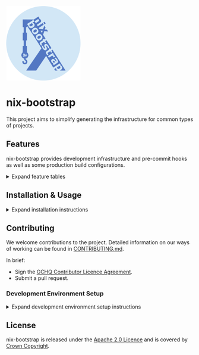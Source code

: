<img src="branding/nix-bootstrap-circle.png" alt="nix-bootstrap logo" width="200"/>

# nix-bootstrap

This project aims to simplify generating the infrastructure
for common types of projects.

## Features

nix-bootstrap provides development infrastructure and pre-commit hooks
as well as some production build configurations.

<details>
<summary>Expand feature tables</summary>
<p>

Existing features and toolchains supported have been decided
based on the needs of the internal developer community within GCHQ.

That said, if there's a toolchain/feature set you'd like that we don't
support, feel free to [contribute it](../CONTRIBUTING.md)!

### Key

The following symbols are used throughout this page to indicate support status:

| Symbol |       Meaning       |
| :----: | :-----------------: |
|   ✅   |   Fully Supported   |
|   🟠   | Partially Supported |
|   🕓   |   Support Planned   |
|   ❌   |    Not Supported    |

### Toolchain Support

|            Toolchain\\\\Feature            |                        Development Environment                        |                                VSCode DevContainer                                 | Gitignore | Pre-Commit Hooks<sup>[1](#footnote1)</sup> |                                Reproducible Production Builds                                |
| :----------------------------------------: | :-------------------------------------------------------------------: | :--------------------------------------------------------------------------------: | :-------: | :----------------------------------------: | :------------------------------------------------------------------------------------------: |
|                   Golang                   |                                  ✅                                   |                ✅ <p>With the official Go extension installed.</p>                 |    ✅     |                     ✅                     |                  🟠 <p>Support is currently considered _experimental_.</p>                   |
|                    Java                    |  ✅ <p>With maven, google-java-format, and optionally minishift.</p>  | ✅ <p>With the official Java, and optionally the Lombok, extensions installed.</p> |    ✅     |                     ✅                     | 🟠 <p>Only supports Spring applications. Support is currently considered _experimental_.</p> |
| Minimal (With no project-specific tooling) |                                  ✅                                   |                                         ✅                                         |    ✅     |                     🟠                     |                                              ❌                                              |
|                   NodeJS                   | ✅ <p>With latest stable node, AWS CLI, and optionally PNPm/Yarn.</p> |                                         ✅                                         |    ✅     |                     ✅                     |                                              ❌                                              |
|                   Python                   |                   ✅ <p>With Python version 3.9</p>                   |                ✅ <p>With the official Python VSCode extension.</p>                |    ✅     |                     🟠                     |                                              ❌                                              |

<a id="footnote1"><sup>1</sup></a> Marked as fully supported if any non-nix pre-commit hooks are added.
See the Pre-Commit Hooks table below for details.

### Pre-Commit Hooks

| Toolchain\\\\Hook Type | Nix Formatting<sup>[2](#footnote2)</sup> |          Formatters          | Linters |      Testing      |
| :--------------------: | :--------------------------------------: | :--------------------------: | :-----: | :---------------: |
|         Golang         |                    ✅                    |       ✅ <p>go-fmt</p>       |   ❌    | ✅ <p>go test</p> |
|          Java          |                    ✅                    | ✅ <p>google-java-format</p> |   ❌    |        ❌         |
|        Minimal         |                    ✅                    |              ❌              |   ❌    |        ❌         |
|         NodeJS         |                    ✅                    |      ✅ <p>prettier</p>      |   ❌    |        ❌         |
|         Python         |                    ✅                    |              ❌              |   ❌    |        ❌         |

<a id="footnote2"><sup>2</sup></a> [`alejandra`](https://github.com/kamadorueda/alejandra) is set up to format nix files.

### Continuous Integration

nix-bootstrap provides configurations for GitLab CI out-of-the-box.

|                   Scenario\\\\CI Job                   | Build Development Environment | Run Pre-Commit Hooks | Build For Production |
| :----------------------------------------------------: | :---------------------------: | :------------------: | :------------------: |
|                        Default                         |              ✅               |          ❌          |          ❌          |
|                Pre-Commit Hooks Enabled                |              ✅               |          ✅          |          ❌          |
| Pre-Commit Hooks Disabled, Production Build Configured |              ✅               |          ❌          |          ✅          |
| Pre-Commit Hooks Enabled, Production Build Configured  |              ✅               |          ✅          |          ✅          |

</p>
</details>

## Installation & Usage

<details>
<summary>Expand installation instructions</summary>
<p>

The simplest way to get started is to run the following script:

```sh
sh <(curl -L https://raw.githubusercontent.com/gchq/nix-bootstrap/main/scripts/run.sh)
```

Alternatively, you can always clone the repo and build nix-bootstrap using `nix build`.
The built binary will then be available in `./result/bin/nix-bootstrap`.

</p>
</details>

## Contributing

We welcome contributions to the project. Detailed information on our ways of working can be found
in [CONTRIBUTING.md](CONTRIBUTING.md).

In brief:

- Sign the [GCHQ Contributor Licence Agreement](https://cla-assistant.io/gchq/nix-bootstrap).
- Submit a pull request.

### Development Environment Setup

<details>
<summary>Expand development environment setup instructions</summary>
<p>

This section is for people who want to contribute to the nix-bootstrap tool.

#### Environment Setup

1. Install [nix](https://nixos.org) by running the following command:

   ```sh
   sh <(curl -L https://nixos.org/nix/install) --daemon
   ```

2. [Enable Nix Flakes](https://nixos.wiki/wiki/flakes#Enable_flakes).
3. Install direnv **>=2.23.0**, by first [installing the direnv package for your system](https://direnv.net/docs/installation.html).

   - You can check your current version by running `direnv version`
   - On the latest Ubuntu, this is available using `apt-get`
   - If you can't install it through your OS's package manager, download a release from the [GitHub releases page](https://github.com/direnv/direnv/releases) and put it somewhere on your `$PATH`.

4. [Hook direnv into your shell](https://direnv.net/docs/hook.html)
5. Clone [the nix-bootstrap repository](https://github.com/gchq/nix-bootstrap)
6. Run `direnv allow` in the cloned directory
7. Run `setUpHaskellLanguageServer` to ensure cabal and the HLS build correctly

#### Building nix-bootstrap with Cabal

You'll probably want to run your builds with Cabal during development as it builds incrementally by module.

1. After a fresh clone, run `setUpHaskellLanguageServer`. This gets around [a bug in Cabal](https://github.com/haskell/cabal/issues/7641).
2. During development, run builds with `cabal build -O0`. The `-O0` (optimisation zero) flag speeds up the compilation
   process at the expense of not optimising the code for quicker run times.
3. You can run tests with `cabal test --test-show-details=streaming -O0`

#### Building nix-bootstrap with Nix

Nix should be used for production builds, as it enables several additional checks.

Run `nix build`. This will produce a production binary at `result/bin/nix-bootstrap`.

**Note:** ^ This command has a space in it, not a dash - this is a change since v1 of the nix CLI.

#### Structure of the nix-bootstrap Repo

The nix-bootstrap source modules are grouped as follows (those without `.hs` extensions are directories):

```plaintext
src/
├── Bootstrap
│   ├── Cli.hs                    - Handling of nix-bootstrap's CLI options and producing its RunConfig from them
│   ├── Data                      - Data structures, including files we bootstrap
│   │   └── Bootstrappable        - All the files we bootstrap
│   │       ├── Go                - Files we bootstrap which are specific to Go projects
│   │       └── Python            - Files we bootstrap which are specific to Python projects
│   ├── Error.hs                  - Error handling helpers
│   ├── Monad.hs                  - Exposes MonadBootstrap, a collection of common constraints required by nix-bootstrap functions
│   ├── Niv.hs                    - Management of dependencies with Niv
│   ├── Nix                       - Handling of writing and structuring Nix Code
│   │   └── Expr                  - A Nix AST and some common expressions formed with it
│   │       └── ReproducibleBuild - Expressions specific to producing reproducible builds
│   ├── State.hs                  - Management of state used for user interactions
│   ├── Terminal                  - Additional helpers for things displayed in the CLI
│   ├── Terminal.hs               - Handles user interactions through the terminal
│   └── Unix.hs                   - Provides an interface for interacting with other CLIs
├── Bootstrap.hs                  - The main nix-bootstrap entrypoint
└── Prelude.hs                    - A custom prelude
```

#### Common Scenarios

##### Adding support for a new toolchain

1. Add a new `ProjectSuperType` and corresponding `ProjectType` to the [`Bootstrap.Data.ProjectType`](../src/Bootstrap/Data/ProjectType.hs) module
2. Run `cabal build -O0`, handling incomplete case statements until all of the warnings are fixed

##### Adding a new file to the list of files to be bootstrapped

1. Add a new module for the file under [`Bootstrap.Data.Bootstrappable`](../src/Bootstrap/Data/Bootstrappable)
2. In the new module:

   1. Create a datatype for the file
   2. Make that datatype an instance of `Bootstrap.Data.Bootstrappable.Bootstrappable`
   3. Add a function which will return `Maybe a` where `a` is your datatype, depending on whether
      it is necessary to bootstrap the file under the given circumstances
   4. Name the function in `2.3` using a suffix of "for" according to the conventions - see
      [`Bootstrap.Data.Bootstrappable.VSCodeSettings`](../src/Bootstrap/Data/Bootstrappable/VSCodeSettings.hs) `vsCodeSettingsFor` for an example.

3. Call the function in `2.3` in the `mkInitialBuildPlanMap` function in the [`Bootstrap`](../src/Bootstrap.hs) module

</p>
</details>

## License

nix-bootstrap is released under the
[Apache 2.0 Licence](https://www.apache.org/licenses/LICENSE-2.0)
and is covered by
[Crown Copyright](https://www.nationalarchives.gov.uk/information-management/re-using-public-sector-information/copyright-and-re-use/crown-copyright/).

